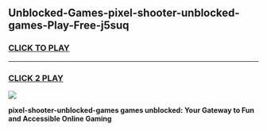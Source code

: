 
## Unblocked-Games-pixel-shooter-unblocked-games-Play-Free-j5suq
<h3>
<a href="https://premium76.site?title=pixel-shooter-unblocked-games&ref=22A">CLICK TO PLAY</a></h3>
<hr>

<h3>
<a href="https://premium76.site?title=pixel-shooter-unblocked-games&ref=22A">CLICK 2 PLAY</a>
  
</h3>

<a href="https://premium76.site?title=pixel-shooter-unblocked-games&ref=22A"><img src="https://clearcache.store/games.png"></a>


**pixel-shooter-unblocked-games games unblocked: Your Gateway to Fun and Accessible Online Gaming**
